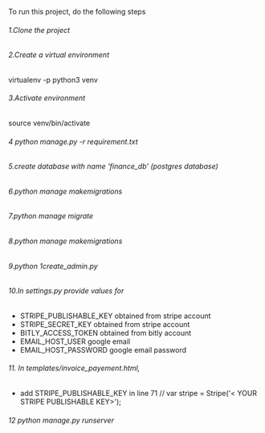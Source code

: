 
To run this project, do the following steps
###### 1.Clone the project
###### 2.Create a virtual environment
virtualenv -p python3 venv
###### 3.Activate environment
source venv/bin/activate
###### 4 python manage.py -r requirement.txt
###### 5.create database with name 'finance_db' (postgres database)
###### 6.python manage makemigrations
###### 7.python manage migrate
###### 8.python manage makemigrations
###### 9.python 1create_admin.py
###### 10.In settings.py provide values for 
- STRIPE_PUBLISHABLE_KEY obtained from stripe account
- STRIPE_SECRET_KEY obtained from stripe account
- BITLY_ACCESS_TOKEN obtained from bitly account
- EMAIL_HOST_USER google email
- EMAIL_HOST_PASSWORD google email password
###### 11. In templates/invoice_payement.html,
- add STRIPE_PUBLISHABLE_KEY in line 71  // var stripe = Stripe('< YOUR STRIPE PUBLISHABLE KEY>');
###### 12 python manage.py runserver
